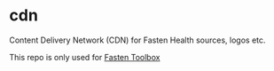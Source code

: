 # cdn
Content Delivery Network (CDN) for Fasten Health sources, logos etc. 

This repo is only used for [Fasten Toolbox](https://toolbox.fastenhealth.com)
